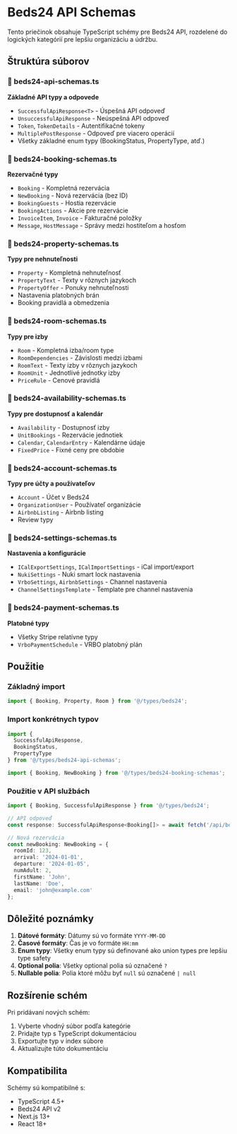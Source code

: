 # Beds24 API Schemas

Tento priečinok obsahuje TypeScript schémy pre Beds24 API, rozdelené do logických kategórií pre lepšiu organizáciu a údržbu.

## Štruktúra súborov

### 📁 beds24-api-schemas.ts
**Základné API typy a odpovede**
- `SuccessfulApiResponse<T>` - Úspešná API odpoveď
- `UnsuccessfulApiResponse` - Neúspešná API odpoveď
- `Token`, `TokenDetails` - Autentifikačné tokeny
- `MultiplePostResponse` - Odpoveď pre viacero operácií
- Všetky základné enum typy (BookingStatus, PropertyType, atď.)

### 📁 beds24-booking-schemas.ts
**Rezervačné typy**
- `Booking` - Kompletná rezervácia
- `NewBooking` - Nová rezervácia (bez ID)
- `BookingGuests` - Hostia rezervácie
- `BookingActions` - Akcie pre rezervácie
- `InvoiceItem`, `Invoice` - Fakturačné položky
- `Message`, `HostMessage` - Správy medzi hostiteľom a hosťom

### 📁 beds24-property-schemas.ts
**Typy pre nehnuteľnosti**
- `Property` - Kompletná nehnuteľnosť
- `PropertyText` - Texty v rôznych jazykoch
- `PropertyOffer` - Ponuky nehnuteľnosti
- Nastavenia platobných brán
- Booking pravidlá a obmedzenia

### 📁 beds24-room-schemas.ts
**Typy pre izby**
- `Room` - Kompletná izba/room type
- `RoomDependencies` - Závislosti medzi izbami
- `RoomText` - Texty izby v rôznych jazykoch
- `RoomUnit` - Jednotlivé jednotky izby
- `PriceRule` - Cenové pravidlá

### 📁 beds24-availability-schemas.ts
**Typy pre dostupnosť a kalendár**
- `Availability` - Dostupnosť izby
- `UnitBookings` - Rezervácie jednotiek
- `Calendar`, `CalendarEntry` - Kalendárne údaje
- `FixedPrice` - Fixné ceny pre obdobie

### 📁 beds24-account-schemas.ts
**Typy pre účty a používateľov**
- `Account` - Účet v Beds24
- `OrganizationUser` - Používateľ organizácie
- `AirbnbListing` - Airbnb listing
- Review typy

### 📁 beds24-settings-schemas.ts
**Nastavenia a konfigurácie**
- `ICalExportSettings`, `ICalImportSettings` - iCal import/export
- `NukiSettings` - Nuki smart lock nastavenia
- `VrboSettings`, `AirbnbSettings` - Channel nastavenia
- `ChannelSettingsTemplate` - Template pre channel nastavenia

### 📁 beds24-payment-schemas.ts
**Platobné typy**
- Všetky Stripe relatívne typy
- `VrboPaymentSchedule` - VRBO platobný plán

## Použitie

### Základný import
```typescript
import { Booking, Property, Room } from '@/types/beds24';
```

### Import konkrétnych typov
```typescript
import { 
  SuccessfulApiResponse, 
  BookingStatus, 
  PropertyType 
} from '@/types/beds24-api-schemas';

import { Booking, NewBooking } from '@/types/beds24-booking-schemas';
```

### Použitie v API službách
```typescript
import { Booking, SuccessfulApiResponse } from '@/types/beds24';

// API odpoveď
const response: SuccessfulApiResponse<Booking[]> = await fetch('/api/bookings');

// Nová rezervácia
const newBooking: NewBooking = {
  roomId: 123,
  arrival: '2024-01-01',
  departure: '2024-01-05',
  numAdult: 2,
  firstName: 'John',
  lastName: 'Doe',
  email: 'john@example.com'
};
```

## Dôležité poznámky

1. **Dátové formáty**: Dátumy sú vo formáte `YYYY-MM-DD`
2. **Časové formáty**: Čas je vo formáte `HH:mm`
3. **Enum typy**: Všetky enum typy sú definované ako union types pre lepšiu type safety
4. **Optional polia**: Všetky optional polia sú označené `?`
5. **Nullable polia**: Polia ktoré môžu byť `null` sú označené `| null`

## Rozšírenie schém

Pri pridávaní nových schém:
1. Vyberte vhodný súbor podľa kategórie
2. Pridajte typ s TypeScript dokumentáciou
3. Exportujte typ v index súbore
4. Aktualizujte túto dokumentáciu

## Kompatibilita

Schémy sú kompatibilné s:
- TypeScript 4.5+
- Beds24 API v2
- Next.js 13+
- React 18+
